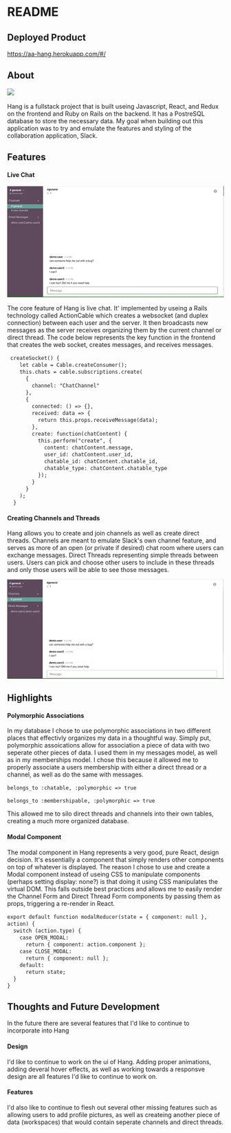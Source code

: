 # README


## Deployed Product

https://aa-hang.herokuapp.com/#/

## About

![](Main.gif)

Hang is a fullstack project that is built useing Javascript, React, and Redux on the frontend and Ruby on Rails on the backend. It has a PostreSQL database to store the necessary data. My goal when building out this application was to try and emulate the features and styling of the collaboration application, Slack. 


## Features

#### Live Chat

![](CreateMessage.gif)

The core feature of Hang is live chat. It' implemented by useing a Rails technology called ActionCable which creates a websocket (and duplex connection) between each user and the server. It then broadcasts new messages as the server receives organizing them by the current channel or direct thread. The code below represents the key function in the frontend that creates the web socket, creates messages, and receives messages.

```
 createSocket() {
    let cable = Cable.createConsumer();
    this.chats = cable.subscriptions.create(
      {
        channel: "ChatChannel"
      },
      {
        connected: () => {},
        received: data => {
          return this.props.receiveMessage(data);
        },
        create: function(chatContent) {
          this.perform("create", {
            content: chatContent.message,
            user_id: chatContent.user_id,
            chatable_id: chatContent.chatable_id,
            chatable_type: chatContent.chatable_type
          });
        }
      }
    );
  }
  ```
  
#### Creating Channels and Threads

Hang allows you to create and join channels as well as create direct threads. Channels are meant to emulate Slack's own channel feature, and serves as more of an open (or private if desired) chat room where users can exchange messages. Direct Threads representing simple threads between users. Users can pick and choose other users to include in these threads and only those users will be able to see those messages.

![](CreateChannel.gif)


## Highlights

#### Polymorphic Associations

In my database I chose to use polymorphic associations in two different places that effectivly organizes my data in a thoughtful way. Simply put, polymorphic assoications allow for association a piece of data with two seperate other pieces of data. I used them in my messages model, as well as in my memberships model. I chose this because it allowed me to properly associate a users membership with either a direct thread or a channel, as well as do the same with messages.

```
belongs_to :chatable, :polymorphic => true
```

```
belongs_to :membershipable, :polymorphic => true
```

This allowed me to silo direct threads and channels into their own tables, creating a much more organized database.

#### Modal Component

The modal component in Hang represents a very good, pure React, design decision. It's essentially a component that simply renders other components on top of whatever is displayed. The reason I chose to use and create a Modal component instead of useing CSS to manipulate components (perhaps setting display: none?) is that doing it using CSS manipulates the virtual DOM. This falls outside best practices and allows me to easily render the Channel Form and Direct Thread Form components by passing them as props, triggering a re-render in React.

```
export default function modalReducer(state = { component: null }, action) {
  switch (action.type) {
    case OPEN_MODAL:
      return { component: action.component };
    case CLOSE_MODAL:
      return { component: null };
    default:
      return state;
  }
}
```


## Thoughts and Future Development

In the future there are several features that I'd like to continue to incorporate into Hang

#### Design 

I'd like to continue to work on the ui of Hang. Adding proper animations, adding deveral hover effects, as well as working towards a responsve design are all features I'd like to continue to work on. 

#### Features

I'd also like to continue to flesh out several other missing features such as allowing users to add profile pictures, as well as createing another piece of data (workspaces) that would contain seperate channels and direct threads.


  

